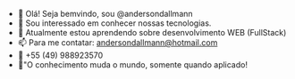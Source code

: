 - 👋 Olá! Seja bemvindo, sou @andersondallmann
- 👀 Sou interessado em conhecer nossas tecnologias.
- 🌱 Atualmente estou aprendendo sobre desenvolvimento WEB (FullStack)
- 📫 Para me contatar: andersondallmann@hotmail.com
- 📱 +55 (49) 988923570
- 📘"O conhecimento muda o mundo, somente quando aplicado!

<!---
andersondallmann/andersondallmann is a ✨ special ✨ repository because its `README.md` (this file) appears on your GitHub profile.
You can click the Preview link to take a look at your changes.
--->
